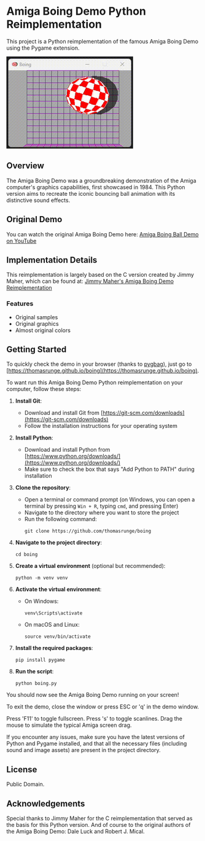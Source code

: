 # Amiga Boing Demo Python Reimplementation

This project is a Python reimplementation of the famous Amiga Boing Demo using the Pygame extension.

![Amiga Boing Demo Screenshot](boing.gif)

## Overview

The Amiga Boing Demo was a groundbreaking demonstration of the Amiga computer's graphics capabilities, first showcased in 1984. This Python version aims to recreate the iconic bouncing ball animation with its distinctive sound effects.

## Original Demo

You can watch the original Amiga Boing Demo here:
[Amiga Boing Ball Demo on YouTube](https://www.youtube.com/watch?v=ssUleIBKOW8)

## Implementation Details

This reimplementation is largely based on the C version created by Jimmy Maher, which can be found at:
[Jimmy Maher's Amiga Boing Demo Reimplementation](http://amiga.filfre.net/?page_id=5)

### Features

- Original samples
- Original graphics
- Almost original colors

## Getting Started

To quickly check the demo in your browser (thanks to [pygbag](https://pygame-web.github.io/wiki/pygbag/)), just go to [https://thomasrunge.github.io/boing](https://thomasrunge.github.io/boing).

To want run this Amiga Boing Demo Python reimplementation on your computer, follow these steps:

1. **Install Git**: 
   - Download and install Git from [https://git-scm.com/downloads](https://git-scm.com/downloads)
   - Follow the installation instructions for your operating system

2. **Install Python**:
   - Download and install Python from [https://www.python.org/downloads/](https://www.python.org/downloads/)
   - Make sure to check the box that says "Add Python to PATH" during installation

3. **Clone the repository**:
   - Open a terminal or command prompt (on Windows, you can open a terminal by pressing `Win + R`, typing `cmd`, and pressing Enter)
   - Navigate to the directory where you want to store the project
   - Run the following command:
     ```
     git clone https://github.com/thomasrunge/boing
     ```


4. **Navigate to the project directory**:
   ```
   cd boing
   ```

5. **Create a virtual environment** (optional but recommended):
   ```
   python -m venv venv
   ```

6. **Activate the virtual environment**:
   - On Windows:
     ```
     venv\Scripts\activate
     ```
   - On macOS and Linux:
     ```
     source venv/bin/activate
     ```

7. **Install the required packages**:
   ```
   pip install pygame
   ```

8. **Run the script**:
   ```
   python boing.py
   ```

You should now see the Amiga Boing Demo running on your screen!

To exit the demo, close the window or press ESC or 'q' in the demo window.

Press 'F11' to toggle fullscreen. Press 's' to toggle scanlines. Drag the mouse to simulate the typical Amiga screen drag.

If you encounter any issues, make sure you have the latest versions of Python and Pygame installed, and that all the necessary files (including sound and image assets) are present in the project directory.

## License

Public Domain.

## Acknowledgements

Special thanks to Jimmy Maher for the C reimplementation that served as the basis for this Python version. And of course to the original authors of the Amiga Boing Demo: Dale Luck and Robert J. Mical.

